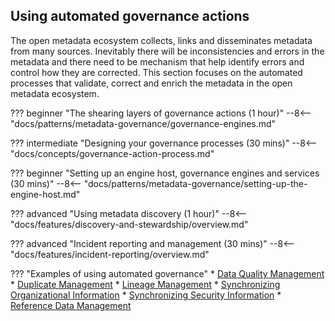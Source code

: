 <!-- SPDX-License-Identifier: CC-BY-4.0 -->
<!-- Copyright Contributors to the Egeria project. -->

## Using automated governance actions

The open metadata ecosystem collects, links and disseminates metadata from many sources. Inevitably there will be inconsistencies and errors in the metadata and there need to be mechanism that help identify errors and control how they are corrected.  This section focuses on the automated processes that validate, correct and enrich the metadata in the open metadata ecosystem.

??? beginner "The shearing layers of governance actions (1 hour)"
    --8<-- "docs/patterns/metadata-governance/governance-engines.md"

??? intermediate "Designing your governance processes (30 mins)"
    --8<-- "docs/concepts/governance-action-process.md"

??? beginner "Setting up an engine host, governance engines and services (30 mins)"
    --8<-- "docs/patterns/metadata-governance/setting-up-the-engine-host.md"

??? advanced "Using metadata discovery (1 hour)"
    --8<-- "docs/features/discovery-and-stewardship/overview.md"

??? advanced "Incident reporting and management (30 mins)"
    --8<-- "docs/features/incident-reporting/overview.md"

??? "Examples of using automated governance"
    * [Data Quality Management](/features/data-quality/overview)
    * [Duplicate Management](/features/duplicate-management/overview)
    * [Lineage Management](/features/lineage-management/overview)
    * [Synchronizing Organizational Information](/features/people-roles-organizations/overview)
    * [Synchronizing Security Information](/features/synchronized-access-control/overview)
    * [Reference Data Management](/features/reference-data-management/overview)

